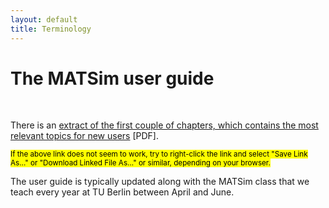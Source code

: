 ```yaml
---
layout: default
title: Terminology
---
```


<!-- http://matsim.org/docs/userguide should remain available as a ``landing page'', since it is referenced from outside (e.g. from the matsim tutorial at TU Berlin). -->

# The MATSim user guide

<br/>


There is an [extract of the first couple of chapters, which contains the most relevant topics for new users](http://ci.matsim.org:8080/job/MATSim-Book/ws/partOne-latest.pdf) [PDF].

<small><mark>If the above link does not seem to work, try to right-click the link and select "Save Link As…" or "Download Linked File As…" or similar, depending on your browser.</mark></small>

The user guide is typically updated along with the MATSim class that we teach every year at TU Berlin between April and June.
